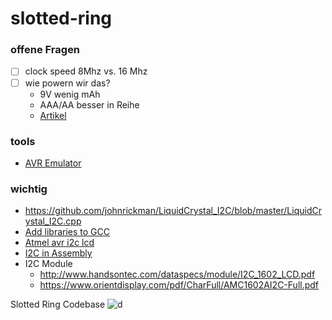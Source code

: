 # slotted-ring

### offene Fragen

- [ ] clock speed 8Mhz vs. 16 Mhz
- [ ] wie powern wir das?
  - 9V wenig mAh
  - AAA/AA besser in Reihe
  - [Artikel](https://www.microcontrollertips.com/considerations-battery-powered-designs/)

### tools
- [AVR Emulator](https://github.com/buserror/simavr)

### wichtig
- https://github.com/johnrickman/LiquidCrystal_I2C/blob/master/LiquidCrystal_I2C.cpp
- [Add libraries to GCC](https://stackoverflow.com/questions/31455979/how-to-specify-libraries-paths-in-gcc/31456027)
- [Atmel avr i2c lcd](http://ww1.microchip.com/downloads/en/AppNotes/doc1981.pdf)
- [I2C in Assembly](http://www.grzesina.de/avr/i2c/i2c.html)
- I2C Module
  - http://www.handsontec.com/dataspecs/module/I2C_1602_LCD.pdf
  - https://www.orientdisplay.com/pdf/CharFull/AMC1602AI2C-Full.pdf

Slotted Ring Codebase
![d](https://www.wallpapertip.com/wmimgs/15-158952_slipknot-vol-3-the-subliminal-verses.png)
